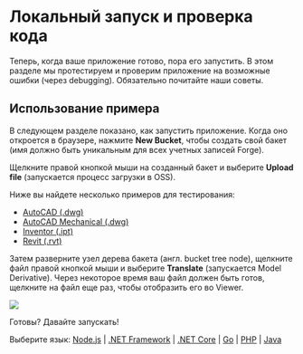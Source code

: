 # Локальный запуск и проверка кода

Теперь, когда ваше приложение готово, пора его запустить. В этом разделе мы протестируем и проверим приложение на возможные ошибки (через debugging). Обязательно почитайте наши советы.

## Использование примера

В следующем разделе показано, как запустить приложение. Когда оно откроется в браузере, нажмите **New Bucket**, чтобы создать свой бакет (имя должно быть уникальным для всех учетных записей Forge).

Щелкните правой кнопкой мыши на созданный бакет и выберите **Upload file** (запускается процесс загрузки в OSS).

Ниже вы найдете несколько примеров для тестирования: 
 - [AutoCAD (.dwg)](https://knowledge.autodesk.com/support/autocad/downloads/caas/downloads/content/autocad-sample-files.html)
 - [AutoCAD Mechanical (.dwg)](https://knowledge.autodesk.com/support/autocad-mechanical/downloads/caas/downloads/content/autocad-mechanical-2019-sample-files.html)
 - [Inventor (.ipt)](https://knowledge.autodesk.com/support/inventor/troubleshooting/caas/downloads/content/inventor-sample-files.html)
 - [Revit (.rvt)](https://knowledge.autodesk.com/support/revit-products/getting-started/caas/CloudHelp/cloudhelp/2019/ENU/Revit-GetStarted/files/GUID-61EF2F22-3A1F-4317-B925-1E85F138BE88-htm.html)


Затем разверните узел дерева бакета (англ. bucket tree node), щелкните файл правой кнопкой мыши и выберите **Translate** (запускается Model Derivative). Через некоторое время ваш файл должен быть готов, щелкните на файл еще раз, чтобы отобразить его во Viewer.

![](_media/tutorials/run_sample_viewmodels.gif)

Готовы? Давайте запускать!

Выберите язык: [Node.js](environment/rundebug/nodejs) | [.NET Framework](environment/rundebug/net) | [.NET Core](environment/rundebug/netcore) | [Go](environment/rundebug/go) | [PHP](environment/rundebug/php) | [Java](environment/rundebug/java)
